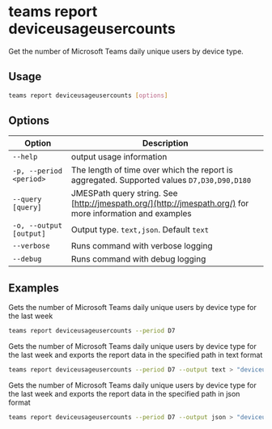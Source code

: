 # teams report deviceusageusercounts

Get the number of Microsoft Teams daily unique users by device type.

## Usage

```sh
teams report deviceusageusercounts [options]
```

## Options

Option|Description
------|-----------
`--help`|output usage information
`-p, --period <period>`|The length of time over which the report is aggregated. Supported values `D7,D30,D90,D180`
`--query [query]`|JMESPath query string. See [http://jmespath.org/](http://jmespath.org/) for more information and examples
`-o, --output [output]`|Output type. `text,json`. Default `text`
`--verbose`|Runs command with verbose logging
`--debug`|Runs command with debug logging

## Examples

Gets the number of Microsoft Teams daily unique users by device type for the last week

```sh
teams report deviceusageusercounts --period D7
```

Gets the number of Microsoft Teams daily unique users by device type for the last week and exports the report data in the specified path in text format

```sh
teams report deviceusageusercounts --period D7 --output text > "deviceusageusercounts.txt"
```

Gets the number of Microsoft Teams daily unique users by device type for the last week and exports the report data in the specified path in json format

```sh
teams report deviceusageusercounts --period D7 --output json > "deviceusageusercounts.json"
```
